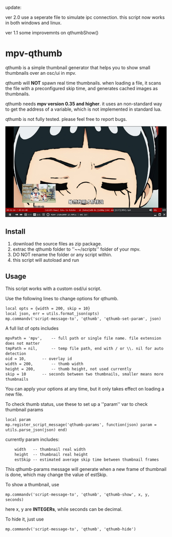 update:

ver 2.0		use a seperate file to simulate ipc connection. this script now works in both windows and linux.

ver 1.1		some improvemnts on qthumbShow()

# mpv-qthumb

qthumb is a simple thumbnail generator that helps you to show small thumbnails over an osc/ui in mpv.

qthumb will **NOT** spawn real time thumbnails. when loading a file, it scans the file with a preconfigured skip time, and generates cached images as thumbnails.

qthumb needs **mpv version 0.35 and higher**. it uses an non-standard way to get the address of a variable, which is not implemented in standard lua.

qthumb is not fully tested. please feel free to report bugs.

![img](https://github.com/maoiscat/mpv-qthumb/blob/main/preview.jpg)

## Install

1. download the source files as zip package.
2. extrac the qthumb folder to ''\~\~/scripts'' folder of your mpv.
3. DO NOT rename the folder or any script within.
4. this script will autoload and run

## Usage

This script works with a custom osd/ui script.

Use the following lines to change options for qthumb. 

```
local opts = {width = 200, skip = 10}
local json, err = utils.format_json(opts)
mp.commandv('script-message-to', 'qthumb', 'qthumb-set-param', json)
```

A full list of opts includes

```
mpvPath = 'mpv',	-- full path or single file name. file extension does not matter
tmpPath = nil,		-- temp file path, end with / or \\. nil for auto detection
oid = 10,		-- overlay id
width = 200,		-- thumb width
height = 200,		-- thumb height, not used currently
skip = 10		-- seconds between two thumbnails, smaller means more thumbnails
```

You can apply your options at any time, but it only takes effect on loading a new file.

To check thumb status, use these to set up a ''param'' var to check thumbnail params

```
local param
mp.register_script_message('qthumb-params', function(json) param = utils.parse_json(json) end)
```

currently param includes:
```
	width	-- thumbnail real width
	height	-- thumbnail real height
	estSkip	-- estimated average skip time between thumbnail frames
```

This qthumb-params message will generate when a new frame of thumbnail is done, which may change the value of estSkip.

To show a thumbnail, use

```
mp.commandv('script-message-to', 'qthumb', 'qthumb-show', x, y, seconds)
```

here x, y are **INTEGERs**, while seconds can be decimal.

To hide it, just use

```
mp.commandv('script-message-to', 'qthumb', 'qthumb-hide')
```
